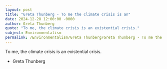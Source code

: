```yaml
---
layout: post
title: "Greta Thunberg - To me the climate crisis is an"
date: 2024-12-28 12:00:00 -0000
author: Greta Thunberg
quote: "To me, the climate crisis is an existential crisis."
subject: Environmentalism
permalink: /Environmentalism/Greta Thunberg/Greta Thunberg - To me the climate crisis is an
---
```


To me, the climate crisis is an existential crisis.

- Greta Thunberg

